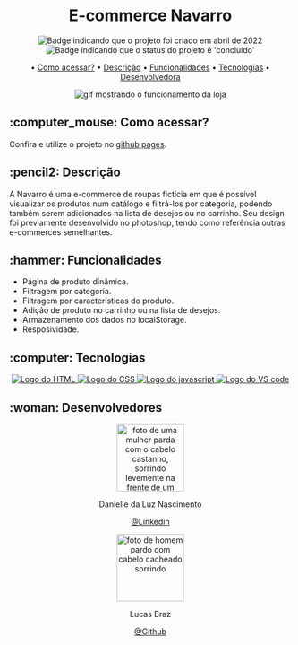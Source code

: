 <h1 align="center">E-commerce Navarro</h1>

<p align="center">
    <img alt="Badge indicando que o projeto foi criado em abril de 2022" src="https://img.shields.io/badge/Data%20de%20cria%C3%A7%C3%A3o-Abril%2F2022-blue">
    <img alt="Badge indicando que o status do projeto é 'concluído'" src="https://img.shields.io/badge/Status-Concluído-yellow">
</p>

<p align="center">
    • <a href="#Como acessar">Como acessar?</a>
    • <a href="#descricao">Descrição</a>
    • <a href="#funcionalidades">Funcionalidades</a>
    • <a href="#tecnologias">Tecnologias</a>
    • <a href="#Desenvolvedora">Desenvolvedora</a>
</p>

<p align="center">
   <img src="https://media.giphy.com/media/eqRMUlttENiW6GXaYk/giphy.gif" alt="gif mostrando o funcionamento da loja" /> 
</p>

<h2 id="Como acessar"> :computer_mouse: Como acessar?</h2>

Confira e utilize o projeto no <a href="https://danielle-luz.github.io/E-commerce-Navarro/">github pages</a>.


<h2 id="descricao">:pencil2: Descrição</h2>
A Navarro é uma e-commerce de roupas fictícia em que é possível visualizar os produtos num catálogo e filtrá-los por categoria, podendo também serem adicionados na lista de desejos ou no carrinho. Seu design foi previamente desenvolvido no photoshop, tendo como referência outras e-commerces semelhantes.

<h2 id="funcionalidades">:hammer: Funcionalidades</h2>

- Página de produto dinâmica.
- Filtragem por categoria.
- Filtragem por características do produto.
- Adição de produto no carrinho ou na lista de desejos.
- Armazenamento dos dados no localStorage.
- Resposividade.

<h2 id="tecnologias">:computer: Tecnologias</h2>
<p align="center">
    <a href="https://www.w3.org/html/">
    <img alt="Logo do HTML" src="https://img.icons8.com/color/48/000000/html-5--v1.png">
  </a>
  <a href="https://www.w3.org/Style/CSS/Overview.en.html">
    <img alt="Logo do CSS" src="https://img.icons8.com/color/48/000000/css3.png">
  </a>
  <a href="https://www.javascript.com/">
    <img alt="Logo do javascript" src="https://img.icons8.com/color/48/000000/javascript--v1.png">
  </a>
  <a href="https://code.visualstudio.com/">
    <img alt="Logo do VS code" src="https://img.icons8.com/color/48/000000/visual-studio-code-2019.png">
  </a>
</p>

<h2 id="Desenvolvedora">:woman: Desenvolvedores</h2>

<p align="center">
  <a href="https://github.com/Danielle-Luz">
    <img width="120px" src="https://avatars.githubusercontent.com/u/99164019?v=4" alt="foto de uma mulher parda com o cabelo castanho, sorrindo levemente na frente de um fundo verde com bits">
  </a>
</p>
<p align="center">
Danielle da Luz Nascimento
</p>
<p align="center">
<a href="https://www.linkedin.com/in/danielle-da-luz-nascimento/">@Linkedin</a>
</p>

<p align="center">
  <a href="https://github.com/almeidaxz">
    <img width="120px" src="https://avatars.githubusercontent.com/u/102385486?v=4" alt="foto de homem pardo com cabelo cacheado sorrindo">
  </a>
</p>
<p align="center">
Lucas Braz
</p>
<p align="center">
<a href="https://github.com/almeidaxz">@Github</a>
</p>
